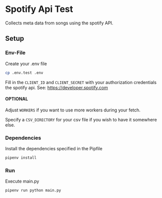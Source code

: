 
# Spotify Api Test

Collects meta data from songs using the spotify API.

## Setup

### Env-File

Create your .env file

```bash
cp .env.test .env
``` 

Fill in the `CLIENT_ID` and `CLIENT_SECRET` with your authorization credentials the spotify api. See: https://developer.spotify.com

#### OPTIONAL

Adjust `WORKERS` if you want to use more workers during your fetch.

Specify a `CSV_DIRECTORY` for your csv file if you wish to have it somewhere else.

### Dependencies

Install the dependencies specified in the Pipfile

```bash
pipenv install
```


### Run 

Execute main.py

```bash
pipenv run python main.py
```
